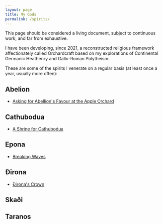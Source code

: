 ```yaml
---
layout: page
title: My Gods
permalink: /spirits/
---
```


This page should be considered a living document, subject to continuous work, and far from exhaustive.

I have been developing, since 2021, a reconstructed religious framework affectionately called Orchardcraft based on my explorations of Continental Germanic Heathenry and Gallo-Roman Polytheism.

These are some of the spirits I venerate on a regular basis (at least once a year, usually more often):

## Abelion
* [Asking for Abellion's Favour at the Apple Orchard](/blog/2024/01/29/petitioning-abellion-for-his-favour-at-the-apple-orchard.html)

## Cathubodua
* [A Shrine for Cathubodua](/blog/poetry/2022/03/13/a-shrine-for-cathubodua.html)

## Epona
* [Breaking Waves](/blog/2021/10/06/breaking-waves.html)

## Đirona
* [Đirona's Crown](/poetry/2022/03/07/dironas-crown.html)

## Skaði

## Taranos